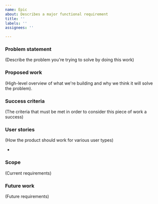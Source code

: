 ```yaml
---
name: Epic
about: Describes a major functional requirement
title: ''
labels: ''
assignees: ''

---
```


### **Problem statement**

(Describe the problem you're trying to solve by doing this work)

### **Proposed work**

(High-level overview of what we're building and why we think it will solve the problem).

### **Success criteria**

(The criteria that must be met in order to consider this piece of work a success)

### **User stories**

(How the product should work for various user types)

-

### **Scope**

(Current requirements)

### **Future work**

(Future requirements)

